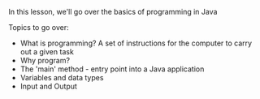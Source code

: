 In this lesson, we'll go over the basics of programming in Java

Topics to go over:
* What is programming? A set of instructions for the computer to carry out a given task
* Why program?
* The 'main' method - entry point into a Java application
* Variables and data types
* Input and Output